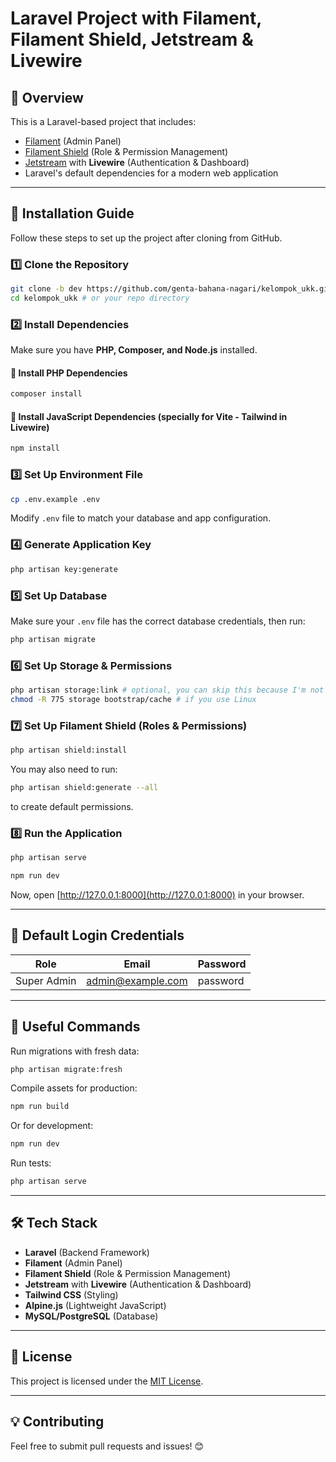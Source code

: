 # Laravel Project with Filament, Filament Shield, Jetstream & Livewire

## 📖 Overview
This is a Laravel-based project that includes:
- [Filament](https://filamentphp.com/) (Admin Panel)
- [Filament Shield](https://github.com/bezhanSalleh/filament-shield) (Role & Permission Management)
- [Jetstream](https://jetstream.laravel.com/) with **Livewire** (Authentication & Dashboard)
- Laravel's default dependencies for a modern web application

---

## 🚀 **Installation Guide**
Follow these steps to set up the project after cloning from GitHub.

### 1️⃣ **Clone the Repository**
```sh
git clone -b dev https://github.com/genta-bahana-nagari/kelompok_ukk.git
cd kelompok_ukk # or your repo directory
```

### 2️⃣ **Install Dependencies**
Make sure you have **PHP, Composer, and Node.js** installed.

#### 🔹 **Install PHP Dependencies**
```sh
composer install
```

#### 🔹 **Install JavaScript Dependencies (specially for Vite - Tailwind in Livewire)**
```sh
npm install
```

### 3️⃣ **Set Up Environment File**
```sh
cp .env.example .env
```
Modify `.env` file to match your database and app configuration.

### 4️⃣ **Generate Application Key**
```sh
php artisan key:generate
```

### 5️⃣ **Set Up Database**
Make sure your `.env` file has the correct database credentials, then run:
```sh
php artisan migrate
```

### 6️⃣ **Set Up Storage & Permissions**
```sh
php artisan storage:link # optional, you can skip this because I'm not using any media in database.
chmod -R 775 storage bootstrap/cache # if you use Linux
```

### 7️⃣ **Set Up Filament Shield (Roles & Permissions)**
```sh
php artisan shield:install
```
You may also need to run:
```sh
php artisan shield:generate --all
```
to create default permissions.

### 8️⃣ **Run the Application**
```sh
php artisan serve
```
```sh
npm run dev
```
Now, open [http://127.0.0.1:8000](http://127.0.0.1:8000) in your browser.

---

## 🔑 **Default Login Credentials**
| Role      | Email             | Password |
|-----------|------------------|----------|
| Super Admin | admin@example.com | password |

---

## 🔧 **Useful Commands**
Run migrations with fresh data:
```sh
php artisan migrate:fresh
```
Compile assets for production:
```sh
npm run build
```
Or for development:
```sh
npm run dev
```
Run tests:
```sh
php artisan serve
```

---

## 🛠 **Tech Stack**
- **Laravel** (Backend Framework)
- **Filament** (Admin Panel)
- **Filament Shield** (Role & Permission Management)
- **Jetstream** with **Livewire** (Authentication & Dashboard)
- **Tailwind CSS** (Styling)
- **Alpine.js** (Lightweight JavaScript)
- **MySQL/PostgreSQL** (Database)

---

## 📜 **License**
This project is licensed under the [MIT License](LICENSE).

---

## 💡 **Contributing**
Feel free to submit pull requests and issues! 😊
